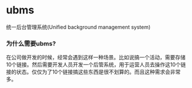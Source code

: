 # ubms

统一后台管理系统(Unified background management system)

### 为什么需要ubms?

在公司做开发的时候，经常会遇到这样一种场景。比如说搞一个活动，需要存储10个链接。然后需要开发人员开发一个后管系统，用于运营人员去操作这10个链接的状态。仅仅为了10个链接搞这些东西是很不划算的。而且这种需求会非常多。

